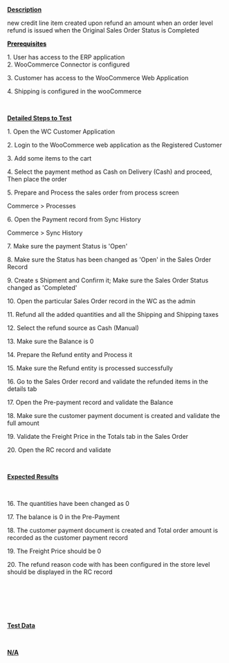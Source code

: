 
<p>&nbsp;</p>
<p><u><strong>Description</strong></u></p>
<p>new credit line item created upon refund an amount when an order level refund is issued when the Original Sales Order Status is Completed</p>
<p><u><strong><span style="color: rgb(0,0,0);">Prerequisites</span></strong></u></p>
<p>1. User has access to the ERP application<br />2. WooCommerce Connector is configured</p>
<p>3. Customer has access to the WooCommerce Web Application</p>
<p>4. Shipping is configured in the wooCommerce</p>
<p>&nbsp;</p>
<p><u><strong>Detailed Steps to Test</strong></u></p>
<p>1. Open the WC Customer Application</p>
<p>2. Login to the WooCommerce web application as the Registered Customer</p>
<p>3. Add some items to the cart</p>
<p>4. Select the payment method as Cash on Delivery (Cash) and proceed, Then place the order</p>
<p>5. Prepare and Process the sales order from process screen</p>
<p>Commerce &gt; Processes</p>
<p>6. Open the Payment record from Sync History</p>
<p>Commerce &gt; Sync History</p>
<p>7. Make sure the payment Status is 'Open'</p>
<p>8. Make sure the Status has been changed as 'Open' in the Sales Order Record</p>
<p>9. Create s Shipment and Confirm it; Make sure the Sales Order Status changed as 'Completed'</p>
<p>10. Open the particular Sales Order record in the WC as the admin</p>
<p>11. Refund all the added quantities and all the Shipping and Shipping taxes</p>
<p>12. Select the refund source as Cash (Manual)</p>
<p>13. Make sure the Balance is 0</p>
<p>14. Prepare the Refund entity and Process it</p>
<p>15. Make sure the Refund entity is processed successfully</p>
<p>16. Go to the Sales Order record and validate the refunded items in the details tab</p>
<p>17. Open the Pre-payment record and validate the Balance</p>
<p>18. Make sure the customer payment document is created and validate the full amount</p>
<p>19. Validate the Freight Price in the Totals tab in the Sales Order</p>
<p>20. Open the RC record and validate</p>
<p><span style="color: rgb(0,0,0);">&nbsp;</span></p>
<p><u><strong>Expected Results</strong></u></p>
<p><span style="color: rgb(0,0,0);">&nbsp;</span></p>
<p>16. The quantities have been changed as 0</p>
<p>17. The balance is 0 in the Pre-Payment</p>
<p>18. The customer payment document is created and Total order amount is recorded as the customer payment record</p>
<p>19. The&nbsp;Freight Price should be 0</p>
<p>20. The refund reason code with has been configured in the store level should be displayed in the RC record</p>
<p><span style="color: rgb(0,0,0);">&nbsp;</span></p>
<p>&nbsp;</p>
<p><span style="color: rgb(0,0,0);">&nbsp;</span></p>
<p><u><strong>Test Data</strong></u></p>
<p><span style="color: rgb(0,0,0);">&nbsp;</span></p>
<div><u><strong>N/A</strong></u></div>
